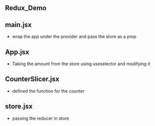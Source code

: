## Redux_Demo

## main.jsx

- wrap the app under the provider and pass the store as a prop

## App.jsx

- Taking the amount from the store using useselector and modifying it

## CounterSlicer.jsx

- defined the function for the counter

## store.jsx

- passing the reducer in store
